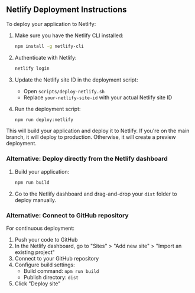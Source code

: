 ## Netlify Deployment Instructions

To deploy your application to Netlify:

1. Make sure you have the Netlify CLI installed:
   ```bash
   npm install -g netlify-cli
   ```

2. Authenticate with Netlify:
   ```bash
   netlify login
   ```

3. Update the Netlify site ID in the deployment script:
   - Open `scripts/deploy-netlify.sh`
   - Replace `your-netlify-site-id` with your actual Netlify site ID

4. Run the deployment script:
   ```bash
   npm run deploy:netlify
   ```

This will build your application and deploy it to Netlify. If you're on the main branch, it will deploy to production. Otherwise, it will create a preview deployment.

### Alternative: Deploy directly from the Netlify dashboard

1. Build your application:
   ```bash
   npm run build
   ```

2. Go to the Netlify dashboard and drag-and-drop your `dist` folder to deploy manually.

### Alternative: Connect to GitHub repository

For continuous deployment:

1. Push your code to GitHub
2. In the Netlify dashboard, go to "Sites" > "Add new site" > "Import an existing project"
3. Connect to your GitHub repository
4. Configure build settings:
   - Build command: `npm run build`
   - Publish directory: `dist`
5. Click "Deploy site"